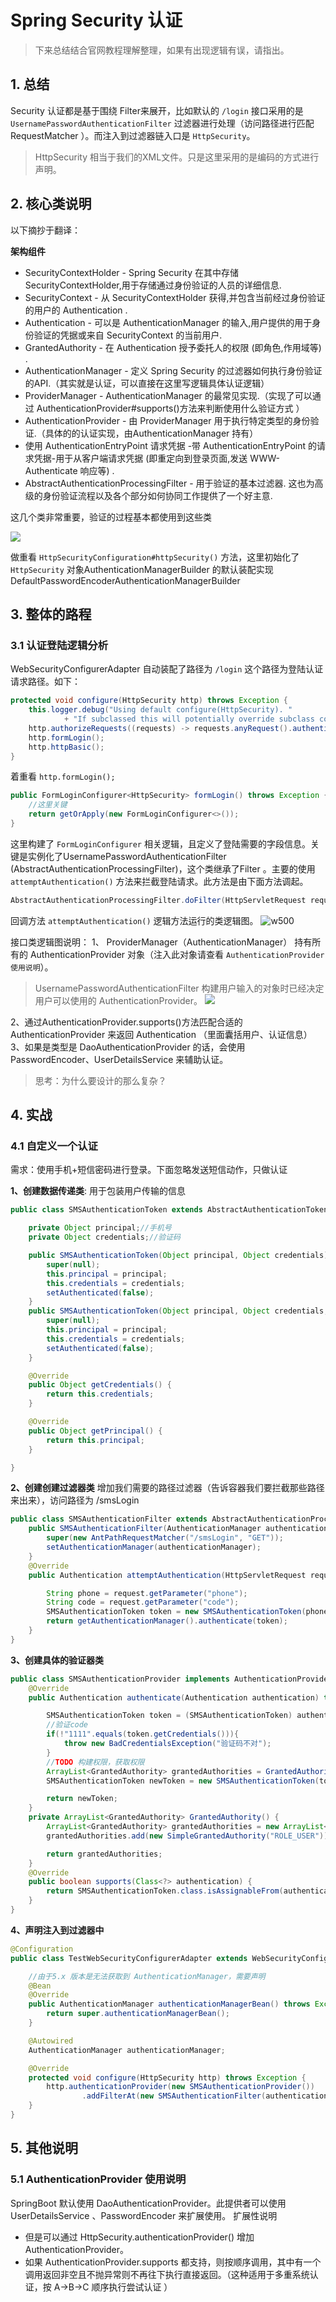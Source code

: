 # Spring Security 认证
> 下来总结结合官网教程理解整理，如果有出现逻辑有误，请指出。

## 1. 总结
Security 认证都是基于围绕 Filter来展开，比如默认的 `/login` 接口采用的是 `UsernamePasswordAuthenticationFilter` 过滤器进行处理（访问路径进行匹配 RequestMatcher ）。而注入到过滤器链入口是 `HttpSecurity`。

> HttpSecurity 相当于我们的XML文件。只是这里采用的是编码的方式进行声明。

## 2. 核心类说明
以下摘抄于翻译：

**架构组件**

* SecurityContextHolder - Spring Security 在其中存储 SecurityContextHolder,用于存储通过身份验证的人员的详细信息.
* SecurityContext - 从 SecurityContextHolder 获得,并包含当前经过身份验证的用户的 Authentication .
* Authentication - 可以是 AuthenticationManager 的输入,用户提供的用于身份验证的凭据或来自 SecurityContext 的当前用户.
* GrantedAuthority - 在 Authentication 授予委托人的权限 (即角色,作用域等) .
* AuthenticationManager - 定义 Spring Security 的过滤器如何执行身份验证的API.（其实就是认证，可以直接在这里写逻辑具体认证逻辑）
* ProviderManager - AuthenticationManager 的最常见实现.（实现了可以通过 AuthenticationProvider#supports()方法来判断使用什么验证方式 ）
* AuthenticationProvider - 由 ProviderManager 用于执行特定类型的身份验证.（具体的的认证实现，由AuthenticationManager 持有）
* 使用 AuthenticationEntryPoint 请求凭据 -带 AuthenticationEntryPoint 的请求凭据-用于从客户端请求凭据 (即重定向到登录页面,发送 WWW-Authenticate 响应等) .
* AbstractAuthenticationProcessingFilter - 用于验证的基本过滤器. 这也为高级的身份验证流程以及各个部分如何协同工作提供了一个好主意.

这几个类非常重要，验证的过程基本都使用到这些类

![](http://img.lsof.fun/2020-12-13-16074401507745.jpg)

做重看 `HttpSecurityConfiguration#httpSecurity()` 方法，这里初始化了`HttpSecurity` 对象AuthenticationManagerBuilder 的默认装配实现 DefaultPasswordEncoderAuthenticationManagerBuilder

## 3. 整体的路程

### 3.1 认证登陆逻辑分析

WebSecurityConfigurerAdapter 自动装配了路径为 `/login` 这个路径为登陆认证请求路径。如下：

```java
protected void configure(HttpSecurity http) throws Exception {
	this.logger.debug("Using default configure(HttpSecurity). "
			+ "If subclassed this will potentially override subclass configure(HttpSecurity).");
	http.authorizeRequests((requests) -> requests.anyRequest().authenticated());
	http.formLogin();
	http.httpBasic();
}
```

着重看  `http.formLogin();`

```java
public FormLoginConfigurer<HttpSecurity> formLogin() throws Exception {
    //这里关键
    return getOrApply(new FormLoginConfigurer<>());
}
```
这里构建了 `FormLoginConfigurer` 相关逻辑，且定义了登陆需要的字段信息。关键是实例化了UsernamePasswordAuthenticationFilter (AbstractAuthenticationProcessingFilter)，这个类继承了Filter 。主要的使用 `attemptAuthentication()` 方法来拦截登陆请求。此方法是由下面方法调起。

```java
AbstractAuthenticationProcessingFilter.doFilter(HttpServletRequest request, HttpServletResponse response, FilterChain chain)
```

回调方法 `attemptAuthentication()` 逻辑方法运行的类逻辑图。 
 ![w500](http://img.lsof.fun/2020-12-13-16078545172829.jpg)

接口类逻辑图说明：
1、 ProviderManager（AuthenticationManager） 持有所有的 AuthenticationProvider 对象（注入此对象请查看 `AuthenticationProvider 使用说明`）。

> UsernamePasswordAuthenticationFilter 构建用户输入的对象时已经决定用户可以使用的 AuthenticationProvider。
![](http://img.lsof.fun/2020-12-13-16078635109165.jpg)

2、通过AuthenticationProvider.supports()方法匹配合适的 AuthenticationProvider 来返回 Authentication （里面囊括用户、认证信息）
3、如果是类型是 DaoAuthenticationProvider 的话，会使用 PasswordEncoder、UserDetailsService 来辅助认证。

> 思考：为什么要设计的那么复杂？

## 4. 实战
### 4.1 自定义一个认证
需求：使用手机+短信密码进行登录。下面忽略发送短信动作，只做认证

**1、创建数据传递类**: 用于包装用户传输的信息

```java
public class SMSAuthenticationToken extends AbstractAuthenticationToken {

    private Object principal;//手机号
    private Object credentials;//验证码

    public SMSAuthenticationToken(Object principal, Object credentials) {
        super(null);
        this.principal = principal;
        this.credentials = credentials;
        setAuthenticated(false);
    }
    public SMSAuthenticationToken(Object principal, Object credentials, Collection<? extends GrantedAuthority> authorities) {
        super(null);
        this.principal = principal;
        this.credentials = credentials;
        setAuthenticated(false);
    }

    @Override
    public Object getCredentials() {
        return this.credentials;
    }

    @Override
    public Object getPrincipal() {
        return this.principal;
    }

}
```

**2、创建创建过滤器类**
增加我们需要的路径过滤器（告诉容器我们要拦截那些路径来出来），访问路径为 /smsLogin

```java
public class SMSAuthenticationFilter extends AbstractAuthenticationProcessingFilter {
    public SMSAuthenticationFilter(AuthenticationManager authenticationManager) {
        super(new AntPathRequestMatcher("/smsLogin", "GET"));
        setAuthenticationManager(authenticationManager);
    }
    @Override
    public Authentication attemptAuthentication(HttpServletRequest request, HttpServletResponse response) throws AuthenticationException, IOException, ServletException {

        String phone = request.getParameter("phone");
        String code = request.getParameter("code");
        SMSAuthenticationToken token = new SMSAuthenticationToken(phone, code);
        return getAuthenticationManager().authenticate(token);
    }
}
```
**3、创建具体的验证器类**

```java
public class SMSAuthenticationProvider implements AuthenticationProvider {
    @Override
    public Authentication authenticate(Authentication authentication) throws AuthenticationException {

        SMSAuthenticationToken token = (SMSAuthenticationToken) authentication;
        //验证code
        if(!"1111".equals(token.getCredentials())){
            throw new BadCredentialsException("验证码不对");
        }
        //TODO 构建权限，获取权限
        ArrayList<GrantedAuthority> grantedAuthorities = GrantedAuthority();
        SMSAuthenticationToken newToken = new SMSAuthenticationToken(token.getPrincipal(), token.getCredentials(), grantedAuthorities);

        return newToken;
    }
    private ArrayList<GrantedAuthority> GrantedAuthority() {
        ArrayList<GrantedAuthority> grantedAuthorities = new ArrayList<>();
        grantedAuthorities.add(new SimpleGrantedAuthority("ROLE_USER"));

        return grantedAuthorities;
    }
    @Override
    public boolean supports(Class<?> authentication) {
        return SMSAuthenticationToken.class.isAssignableFrom(authentication);
    }
}
```

**4、声明注入到过滤器中**

```java
@Configuration
public class TestWebSecurityConfigurerAdapter extends WebSecurityConfigurerAdapter {

    //由于5.x 版本是无法获取到 AuthenticationManager，需要声明
    @Bean
    @Override
    public AuthenticationManager authenticationManagerBean() throws Exception {
        return super.authenticationManagerBean();
    }

    @Autowired
    AuthenticationManager authenticationManager;

    @Override
    protected void configure(HttpSecurity http) throws Exception {
        http.authenticationProvider(new SMSAuthenticationProvider())
                .addFilterAt(new SMSAuthenticationFilter(authenticationManager), UsernamePasswordAuthenticationFilter.class);
    }
}
```

## 5. 其他说明
### 5.1 AuthenticationProvider 使用说明

SpringBoot 默认使用 DaoAuthenticationProvider。此提供者可以使用 UserDetailsService 、PasswordEncoder 来扩展使用。
扩展性说明

* 但是可以通过 HttpSecurity.authenticationProvider() 增加 AuthenticationProvider。
* 如果 AuthenticationProvider.supports 都支持，则按顺序调用，其中有一个调用返回非空且不抛异常则不再往下执行直接返回。（这种适用于多重系统认证，按 A->B->C 顺序执行尝试认证 ）



